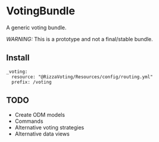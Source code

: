 VotingBundle
============

A generic voting bundle.

*WARNING:* This is a prototype and not a final/stable bundle.

Install
-------

    _voting:
      resource: "@RizzaVoting/Resources/config/routing.yml"
      prefix: /voting

TODO
----

- Create ODM models
- Commands
- Alternative voting strategies
- Alternative data views